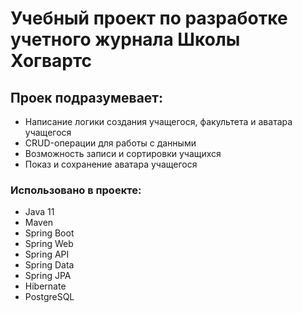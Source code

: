 # Учебный проект по разработке учетного журнала Школы Хогвартс
## Проек подразумевает:
* Написание логики создания учащегося, факультета и аватара учащегося
* CRUD-операции для работы с данными
* Возможность записи и сортировки учащихся
* Показ и сохранение аватара учащегося

### Использовано в проекте:
* Java 11
* Maven
* Spring Boot
* Spring Web
* Spring API
* Spring Data
* Spring JPA
* Hibernate
* PostgreSQL
